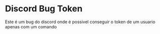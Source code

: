 # Discord Bug Token
 Este é um bug do discord onde é possivel conseguir o token de um usuario apenas com um comando
